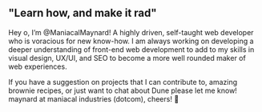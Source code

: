 ## "Learn how, and make it rad"

Hey o, I’m @ManiacalMaynard! A highly driven, self-taught web developer who is voracious for new know-how. I am always working on developing a deeper understanding of front-end web development to add to my skills in visual design, UX/UI, and SEO to become a more well rounded maker of web experiences.

If you have a suggestion on projects that I can contribute to, amazing brownie recipes, or just want to chat about Dune please let me know! maynard at maniacal industries (dotcom), cheers! 🍻

<!-- Site is temporarily down for... reasons... [maniacalindustries.com](https://www.maniacalindustries.com/) 
 -->
<!---
ManiacalMaynard/ManiacalMaynard is a ✨ special ✨ repository because its `README.md` (this file) appears on your GitHub profile.
You can click the Preview link to take a look at your changes.
--->
